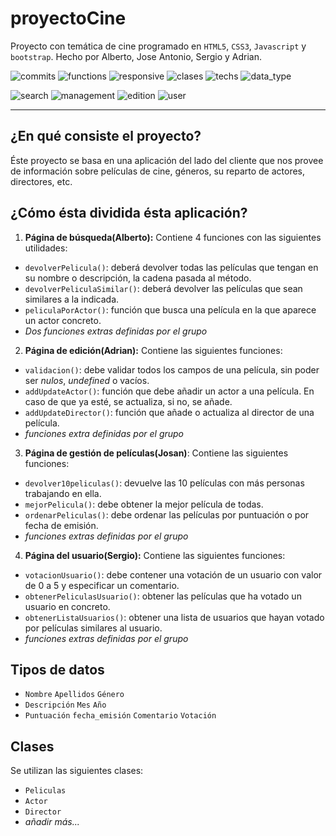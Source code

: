# proyectoCine

Proyecto con temática de cine programado en `HTML5`, `CSS3`, `Javascript` y `bootstrap`. Hecho por Alberto, Jose Antonio, Sergio y Adrian.

![commits](https://img.shields.io/badge/commits-24-blue.svg) ![functions](https://img.shields.io/badge/functions-incomplete-red.svg) ![responsive](https://img.shields.io/badge/responsive-running-green.svg?colorB=00C106) ![clases](https://img.shields.io/badge/clases-complete-green.svg?colorB=00C106) ![techs](https://img.shields.io/badge/techs-javascript%20HTML%20css-orange.svg) ![data_type](https://img.shields.io/badge/data%20type-revised-green.svg?colorB=00C106)

![search](https://img.shields.io/badge/search-complete-green.svg?colorB=00C106)
![management](https://img.shields.io/badge/management-complete-green.svg?colorB=00C106)
![edition](https://img.shields.io/badge/edition-incomplete-red.svg)
![user](https://img.shields.io/badge/user-incomplete-red.svg)

---
## ¿En qué consiste el proyecto?
Éste proyecto se basa en una aplicación del lado del cliente que nos provee de información sobre películas de cine, géneros, su reparto de actores, directores, etc.


## ¿Cómo ésta dividida ésta aplicación?
1. **Página de búsqueda(Alberto):** Contiene 4 funciones con las siguientes utilidades:
+ `devolverPelicula()`: deberá devolver todas las películas que tengan en su nombre o descripción, la cadena pasada al método.
+ `devolverPeliculaSimilar()`: deberá devolver las películas que sean similares a la indicada.
+ `peliculaPorActor()`: función que busca una película en la que aparece un actor concreto.
+ _Dos funciones extras definidas por el grupo_

2. **Página de edición(Adrian):** Contiene las siguientes funciones:
+ `validacion()`: debe validar todos los campos de una película, sin poder ser _nulos_, _undefined_ o vacíos.
+ `addUpdateActor()`: función que debe añadir un actor a una película. En caso de que ya esté, se actualiza, si no, se añade.
+ `addUpdateDirector()`: función que añade o actualiza al director de una película.
+ _funciones extra definidas por el grupo_

3. **Página de gestión de películas(Josan)**: Contiene las siguientes funciones:
+ `devolver10peliculas()`: devuelve las 10 películas con más personas trabajando en ella.
+ `mejorPelicula()`: debe obtener la mejor película de todas.
+ `ordenarPeliculas()`: debe ordenar las películas por puntuación o por fecha de emisión.
+ _funciones extras definidas por el grupo_

4. **Página del usuario(Sergio):** Contiene las siguientes funciones:
+ `votacionUsuario()`: debe contener una votación de un usuario con valor de 0 a 5 y especificar un comentario.
+ `obtenerPeliculasUsuario()`: obtener las películas que ha votado un usuario en concreto.
+ `obtenerListaUsuarios()`: obtener una lista de usuarios que hayan votado por películas similares al usuario.
+ _funciones extras definidas por el grupo_

## Tipos de datos
+ `Nombre` `Apellidos` `Género`
+ `Descripción` `Mes` `Año`
+ `Puntuación` `fecha_emisión` `Comentario` `Votación` 


## Clases
Se utilizan las siguientes clases:

+ `Peliculas`
+ `Actor`
+ `Director`
+ _añadir más..._
